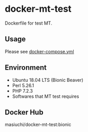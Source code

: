 # docker-mt-test
Dockerfile for test MT.

## Usage

Please see [docker-compose.yml](https://github.com/masiuchi/docker-mt-test/blob/bionic/docker-compose.yml)

## Environment

* Ubuntu 18.04 LTS (Bionic Beaver)
* Perl 5.26.1
* PHP 7.2.3
* Softwares that MT test requires

## Docker Hub

masiuchi/docker-mt-test:bionic

